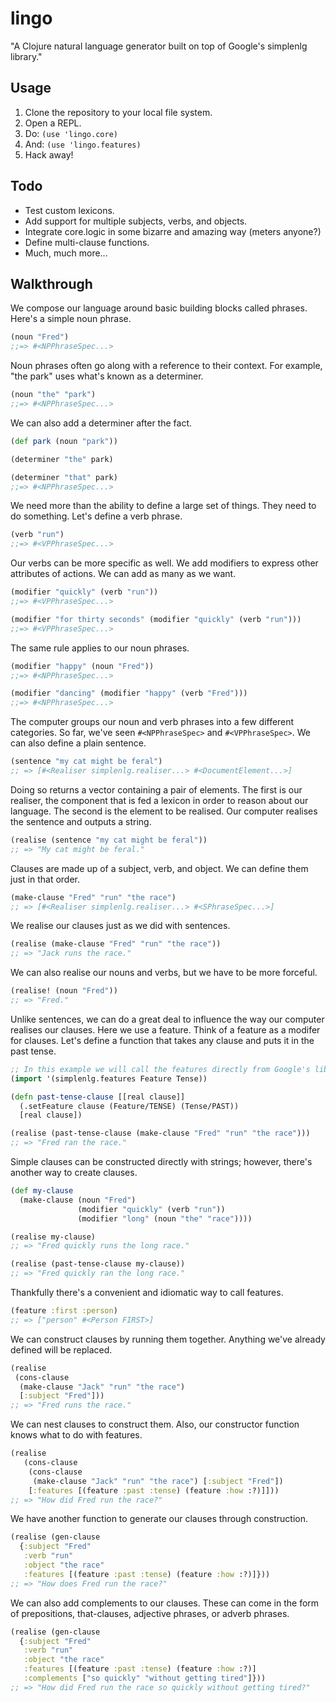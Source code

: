 # lingo

"A Clojure natural language generator built on top of Google's simplenlg library."

## Usage

1. Clone the repository to your local file system.
2. Open a REPL.
3. Do: `(use 'lingo.core)`
4. And: `(use 'lingo.features)`
5. Hack away!

## Todo

- Test custom lexicons.
- Add support for multiple subjects, verbs, and objects.
- Integrate core.logic in some bizarre and amazing way (meters anyone?)
- Define multi-clause functions.
- Much, much more...

## Walkthrough

We compose our language around basic building blocks called phrases. Here's a simple noun phrase.

```clojure
(noun "Fred")
;;=> #<NPPhraseSpec...>
```

Noun phrases often go along with a reference to their context. For example, "the park" uses what's known as a determiner.

```clojure
(noun "the" "park")
;;=> #<NPPhraseSpec...>
```

We can also add a determiner after the fact.

```clojure
(def park (noun "park"))

(determiner "the" park)

(determiner "that" park)
;;=> #<NPPhraseSpec...>

```

We need more than the ability to define a large set of things. They need to do something. Let's define a verb phrase.

```clojure
(verb "run")
;;=> #<VPPhraseSpec...>
```

Our verbs can be more specific as well. We add modifiers to express other attributes of actions. We can add as many as we want.

```clojure
(modifier "quickly" (verb "run"))
;;=> #<VPPhraseSpec...>

(modifier "for thirty seconds" (modifier "quickly" (verb "run")))
;;=> #<VPPhraseSpec...>
```

The same rule applies to our noun phrases.

```clojure
(modifier "happy" (noun "Fred"))
;;=> #<NPPhraseSpec...>

(modifier "dancing" (modifier "happy" (verb "Fred")))
;;=> #<NPPhraseSpec...>
```

The computer groups our noun and verb phrases into a few different categories. So far, we've seen `#<NPPhraseSpec>` and `#<VPPhraseSpec>`. We can also define a plain sentence.

```clojure
(sentence "my cat might be feral")
;; => [#<Realiser simplenlg.realiser...> #<DocumentElement...>]
```

Doing so returns a vector containing a pair of elements. The first is our realiser, the component that is fed a lexicon in order to reason about our language. The second is the element to be realised. Our computer realises the sentence and outputs a string.

```clojure
(realise (sentence "my cat might be feral"))
;; => "My cat might be feral."
```

Clauses are made up of a subject, verb, and object. We can define them just in that order.

```clojure
(make-clause "Fred" "run" "the race")
;; => [#<Realiser simplenlg.realiser...> #<SPhraseSpec...>]
```

We realise our clauses just as we did with sentences.

```clojure
(realise (make-clause "Fred" "run" "the race"))
;; => "Jack runs the race."
```

We can also realise our nouns and verbs, but we have to be more forceful.

```clojure
(realise! (noun "Fred"))
;; => "Fred."
```

Unlike sentences, we can do a great deal to influence the way our computer realises our clauses. Here we use a feature. Think of a feature as a modifer for clauses. Let's define a function that takes any clause and puts it in the past tense.

```clojure
;; In this example we will call the features directly from Google's library.
(import '(simplenlg.features Feature Tense))

(defn past-tense-clause [[real clause]]
  (.setFeature clause (Feature/TENSE) (Tense/PAST))
  [real clause])

(realise (past-tense-clause (make-clause "Fred" "run" "the race")))
;; => "Fred ran the race."
```

Simple clauses can be constructed directly with strings; however, there's another way to create clauses.

```clojure
(def my-clause
  (make-clause (noun "Fred")
               (modifier "quickly" (verb "run"))
               (modifier "long" (noun "the" "race"))))

(realise my-clause)
;; => "Fred quickly runs the long race."

(realise (past-tense-clause my-clause))
;; => "Fred quickly ran the long race."
```

Thankfully there's a convenient and idiomatic way to call features.

```clojure
(feature :first :person)
;; => ["person" #<Person FIRST>]
```

We can construct clauses by running them together. Anything we've already defined will be replaced.

```clojure
(realise
 (cons-clause
  (make-clause "Jack" "run" "the race")
  [:subject "Fred"]))
;; => "Fred runs the race."
```

We can nest clauses to construct them. Also, our constructor function knows what to do with features.

```clojure
(realise
   (cons-clause
    (cons-clause
     (make-clause "Jack" "run" "the race") [:subject "Fred"])
    [:features [(feature :past :tense) (feature :how :?)]]))
;; => "How did Fred run the race?"
```

We have another function to generate our clauses through construction.

```clojure
(realise (gen-clause
  {:subject "Fred"
   :verb "run"
   :object "the race"
   :features [(feature :past :tense) (feature :how :?)]}))
;; => "How does Fred run the race?"
```

We can also add complements to our clauses. These can come in the form of prepositions, that-clauses, adjective phrases, or adverb phrases.

```clojure
(realise (gen-clause
  {:subject "Fred"
   :verb "run"
   :object "the race"
   :features [(feature :past :tense) (feature :how :?)]
   :complements ["so quickly" "without getting tired"]}))
;; => "How did Fred run the race so quickly without getting tired?"
```
